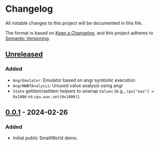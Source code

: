 # Changelog

All notable changes to this project will be documented in this file.

The format is based on [Keep a Changelog](https://keepachangelog.com/en/1.1.0/),
and this project adheres to [Semantic Versioning](https://semver.org/spec/v2.0.0.html).

## [Unreleased]

### Added

- `AngrEmulator`: Emulator based on angr symbolic execution
- `AngrNWBTAnalysis`: Unused value analysis using angr
- `State` getitem/setitem helpers to unwrap `Values` (e.g., `cpu["eax"] =
  0x1000` vs `cpu.eax.set(0x1000)`).

## [0.0.1] - 2024-02-26

### Added
- Initial public SmallWorld demo.

[unreleased]: https://github.com/smallworld-re/smallworld/compare/v0.0.1...HEAD
[0.0.1]: https://github.com/smallworld-re/smallworld/releases/tag/v0.0.1
